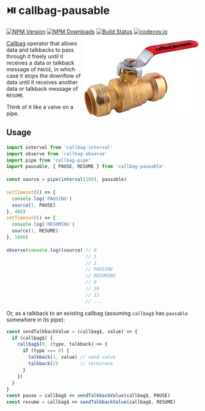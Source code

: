 # ⏯️ callbag-pausable

[![NPM Version](https://img.shields.io/npm/v/callbag-pausable.svg?style=flat)](https://www.npmjs.com/package/callbag-pausable)
[![NPM Downloads](https://img.shields.io/npm/dm/callbag-pausable.svg?style=flat)](https://npm-stat.com/charts.html?package=callbag-pausable)
[![Build Status](https://travis-ci.org/erikras/callbag-pausable.svg?branch=master)](https://travis-ci.org/erikras/callbag-pausable)
[![codecov.io](https://codecov.io/gh/erikras/callbag-pausable/branch/master/graph/badge.svg)](https://codecov.io/gh/erikras/callbag-pausable)

<img src="valve.jpg" align="right"/>

[Callbag](https://github.com/callbag/callbag) operator that allows data and talkbacks to pass through it freely until it receives a data or talkback message of `PAUSE`, in which case it stops the downflow of data until it receives another data or talkback message of `RESUME`.

Think of it like a valve on a pipe.

## Usage

<!-- prettier-ignore -->
```js
import interval from 'callbag-interval'
import observe from 'callbag-observe'
import pipe from 'callbag-pipe'
import pausable, { PAUSE, RESUME } from 'callbag-pausable'

const source = pipe(interval(100), pausable)

setTimeout(() => {
  console.log('PAUSING')
  source(1, PAUSE)
}, 400)
setTimeout(() => {
  console.log('RESUMING')
  source(1, RESUME)
}, 1000)

observe(console.log)(source) // 0
                             // 1
                             // 2
                             // PAUSING
                             // RESUMING
                             // 9
                             // 10
                             // 11
                             // ...
```

<!-- prettier-ignore-end -->

Or, as a talkback to an existing callbag (assuming `callbag$` has `pausable` somewhere in its pipe):

<!-- prettier-ignore -->
```js
const sendTalkbackValue = (callbag$, value) => {
  if (callbag$) {
    callbag$(0, (type, talkback) => {
      if (type === 0) {
        talkback(1, value) // send value
        talkback(2)        // terminate
      }
    })
  }
}
const pause = callbag$ => sendTalkbackValue(callbag$, PAUSE)
const resume = callbag$ => sendTalkbackValue(callbag$, RESUME)
```

<!-- prettier-ignore-end -->

